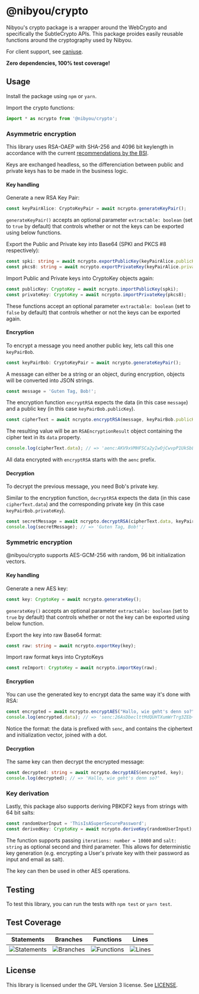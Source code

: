 # @nibyou/crypto

Nibyou's crypto package is a wrapper around the WebCrypto and specifically the SubtleCrypto APIs. This package proides easily reusable functions around the cryptography used by Nibyou.

For client support, see [caniuse](https://caniuse.com/?search=crypto).

<strong>Zero dependencies, 100% test coverage!</strong>

## Usage

Install the package using `npm` or `yarn`.

Import the crypto functions:

```javascript
import * as ncrypto from '@nibyou/crypto';
```

### Asymmetric encryption

This library uses RSA-OAEP with SHA-256 and 4096 bit keylength in accordance with the current [recommendations by the BSI](https://www.bsi.bund.de/SharedDocs/Downloads/EN/BSI/Publications/TechGuidelines/TG02102/BSI-TR-02102-1.pdf?__blob=publicationFile).

Keys are exchanged headless, so the differenciation between public and private keys has to be made in the business logic.

#### Key handling

Generate a new RSA Key Pair:

```typescript
const keyPairAlice: CryptoKeyPair = await ncrypto.generateKeyPair();
```
`generateKeyPair()` accepts an optional parameter `extractable: boolean` (set to `true` by default) that controls whether or not the keys can be exported using below functions.


Export the Public and Private key into Base64 (SPKI and PKCS #8 respectively):

```typescript
const spki: string = await ncrypto.exportPublicKey(keyPairAlice.publicKey);
const pkcs8: string = await ncrypto.exportPrivateKey(keyPairAlice.privateKey);
```

Import Public and Private keys into CryptoKey objects again:

```typescript
const publicKey: CryptoKey = await ncrypto.importPublicKey(spki);
const privateKey: CryptoKey = await ncrypto.importPrivateKey(pkcs8);
```

These functions accept an optional parameter `extractable: boolean` (set to `false` by default) that controls whether or not the keys can be exported again.

#### Encryption

To encrypt a message you need another public key, lets call this one `keyPairBob`.

```typescript
const keyPairBob: CryptoKeyPair = await ncrypto.generateKeyPair();
```

A message can either be a string or an object, during encryption, objects will be converted into JSON strings.

```typescript
const message = 'Guten Tag, Bob!';
```

The encryption function `encryptRSA` expects the data (in this case `message`) and a public key (in this case `keyPairBob.publicKey`).

```typescript
const cipherText = await ncrypto.encryptRSA(message, keyPairBob.publicKey);
```

The resulting value will be an `RSAEncryptionResult` object containing the cipher text in its `data` property. 

```typescript
console.log(cipherText.data); // => 'aenc:AKV9xVMHFSCa2yIwOjCwvpP1UkSbLaqqMu49Tg2CWDXk9xsi5MiArQwmJrrfdKqyfJ3Fag7/9AS+TX4RnHqIxKX26WKgH7EKwdnRTjB9X/PbKOOfNLmq4T/K2CSr+y9n1iJbIOyQpvfnCOFIaIwmQ8CKVTKyrcGcOF8GBdJpujlqSENaD3Q16B4yW4G5M6kSnImnRebHtqhayRk5o84Omj6l4wXGyhqoT/yxD7wlet1nSuZTqU2U3JTfOvoFjYferHPTnEpo38uUWq09fbOoEI3vNBn/UiPN7MoA7uWufNOECvtDxuJty6frbTwvmzj9ZHfwdhy55x21MLXzctJUbw=='
```

All data encrypted with `encryptRSA` starts with the `aenc` prefix.

#### Decryption

To decrypt the previous message, you need Bob's private key. 

Similar to the encryption function, `decryptRSA` expects the data (in this case `cipherText.data`) and the corresponding private key (in this case `keyPairBob.privateKey`).

```typescript
const secretMessage = await ncrypto.decryptRSA(cipherText.data, keyPairBob.privateKey);
console.log(secretMessage); // => 'Guten Tag, Bob!';
```

### Symmetric encryption

@nibyou/crypto supports AES-GCM-256 with random, 96 bit initialization vectors. 

#### Key handling

Generate a new AES key:

```typescript
const key: CryptoKey = await ncrypto.generateKey();
```
`generateKey()` accepts an optional parameter `extractable: boolean` (set to `true` by default) that controls whether or not the key can be exported using below function.


Export the key into raw Base64 format:

```typescript
const raw: string = await ncrypto.exportKey(key);
```

Import raw format keys into CryptoKeys

```typescript
const reImport: CryptoKey = await ncrypto.importKey(raw);
```

#### Encryption

You can use the generated key to encrypt data the same way it's done with RSA:

```typescript
const encrypted = await ncrypto.encryptAES("Hallo, wie geht's denn so?", key);
console.log(encrypted.data); // => 'senc:26AsDbeclttMdQUHTXumWrTrg3ZEb+en0qU=.pUE96B4D8mhYetFP'
```

Notice the format: the data is prefixed with `senc`, and contains the ciphertext and initialization vector, joined with a dot. 

#### Decryption

The same key can then decrypt the encrypted message:

```typescript
const decrypted: string = await ncrypto.decryptAES(encrypted, key);
console.log(decrypted); // => 'Hallo, wie geht's denn so?'
```

### Key derivation

Lastly, this package also supports deriving PBKDF2 keys from strings with 64 bit salts:

```typescript
const randomUserInput = 'ThisIsASuperSecurePassword';
const derivedKey: CryptoKey = await ncrypto.deriveKey(randomUserInput);
```

The function supports passing `iterations: number = 10000` and `salt: string` as optional second and third parameter. This allows for deterministic key generation (e.g. encrypting a User's private key with their password as input and email as salt).

The key can then be used in other AES operations.

## Testing

To test this library, you can run the tests with `npm test` or `yarn test`.

## Test Coverage

| Statements                  | Branches                | Functions                 | Lines             |
| --------------------------- | ----------------------- | ------------------------- | ----------------- |
| ![Statements](https://img.shields.io/badge/statements-100%25-brightgreen.svg?style=flat&logo=jest) | ![Branches](https://img.shields.io/badge/branches-100%25-brightgreen.svg?style=flat&logo=jest) | ![Functions](https://img.shields.io/badge/functions-100%25-brightgreen.svg?style=flat&logo=jest) | ![Lines](https://img.shields.io/badge/lines-100%25-brightgreen.svg?style=flat&logo=jest) |

## License

This library is licensed under the GPL Version 3 license. See [LICENSE](./LICENSE).
